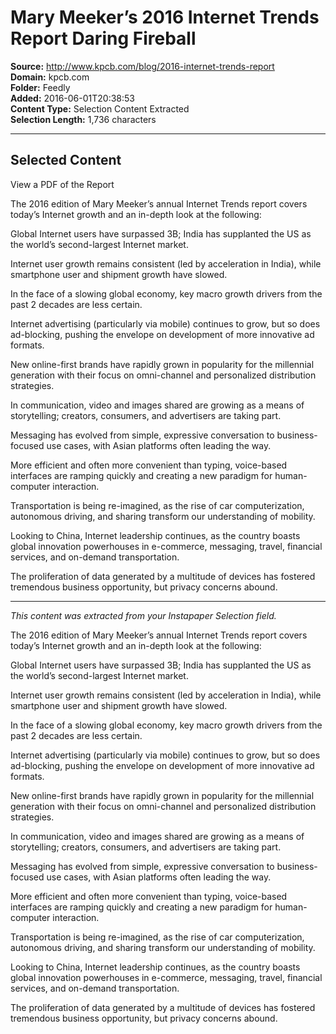 # Mary Meeker’s 2016 Internet Trends Report Daring Fireball

**Source:** http://www.kpcb.com/blog/2016-internet-trends-report  
**Domain:** kpcb.com  
**Folder:** Feedly  
**Added:** 2016-06-01T20:38:53  
**Content Type:** Selection Content Extracted  
**Selection Length:** 1,736 characters  


---

## Selected Content

View a PDF of the Report

The 2016 edition of Mary Meeker’s annual Internet Trends report covers today’s Internet growth and an in-depth look at the following:

Global Internet users have surpassed 3B; India has supplanted the US as the world’s second-largest Internet market.

Internet user growth remains consistent (led by acceleration in India), while smartphone user and shipment growth have slowed.

In the face of a slowing global economy, key macro growth drivers from the past 2 decades are less certain.

Internet advertising (particularly via mobile) continues to grow, but so does ad-blocking, pushing the envelope on development of more innovative ad formats.

New online-first brands have rapidly grown in popularity for the millennial generation with their focus on omni-channel and personalized distribution strategies.

In communication, video and images shared are growing as a means of storytelling; creators, consumers, and advertisers are taking part.

Messaging has evolved from simple, expressive conversation to business-focused use cases, with Asian platforms often leading the way.

More efficient and often more convenient than typing, voice-based interfaces are ramping quickly and creating a new paradigm for human-computer interaction.

Transportation is being re-imagined, as the rise of car computerization, autonomous driving, and sharing transform our understanding of mobility.

Looking to China, Internet leadership continues, as the country boasts global innovation powerhouses in e-commerce, messaging, travel, financial services, and on-demand transportation.

The proliferation of data generated by a multitude of devices has fostered tremendous business opportunity, but privacy concerns abound.

---

*This content was extracted from your Instapaper Selection field.*

The 2016 edition of Mary Meeker’s annual Internet Trends report covers today’s Internet growth and an in-depth look at the following:

Global Internet users have surpassed 3B; India has supplanted the US as the world’s second-largest Internet market.

Internet user growth remains consistent (led by acceleration in India), while smartphone user and shipment growth have slowed.

In the face of a slowing global economy, key macro growth drivers from the past 2 decades are less certain.

Internet advertising (particularly via mobile) continues to grow, but so does ad-blocking, pushing the envelope on development of more innovative ad formats.

New online-first brands have rapidly grown in popularity for the millennial generation with their focus on omni-channel and personalized distribution strategies.

In communication, video and images shared are growing as a means of storytelling; creators, consumers, and advertisers are taking part.

Messaging has evolved from simple, expressive conversation to business-focused use cases, with Asian platforms often leading the way.

More efficient and often more convenient than typing, voice-based interfaces are ramping quickly and creating a new paradigm for human-computer interaction.

Transportation is being re-imagined, as the rise of car computerization, autonomous driving, and sharing transform our understanding of mobility.

Looking to China, Internet leadership continues, as the country boasts global innovation powerhouses in e-commerce, messaging, travel, financial services, and on-demand transportation.

The proliferation of data generated by a multitude of devices has fostered tremendous business opportunity, but privacy concerns abound.
